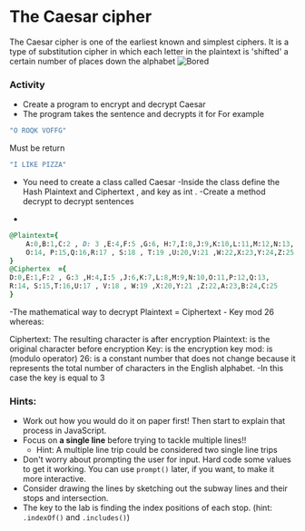 # The Caesar cipher
The Caesar cipher is one of the earliest known and simplest ciphers. It is a type of substitution cipher in which each letter in the plaintext is 'shifted' a certain number of places down the alphabet
![Bored](https://www.thejavaprogrammer.com/wp-content/uploads/2016/11/Caesar-Cipher-in-Java-Encryption-and-Decryption.png)

### Activity

- Create a program to encrypt and decrypt Caesar
-  The program takes the sentence and decrypts it
for For example
```ruby
"O ROQK VOFFG"
```
Must be return 
```ruby
"I LIKE PIZZA"
```
- You need to create a class called Caesar
-Inside the class define the Hash Plaintext and Ciphertext , and key as int . 
-Create a method decrypt to decrypt sentences

-
```ruby 
@Plaintext={
    A:0,B:1,C:2 , D: 3 ,E:4,F:5 ,G:6, H:7,I:8,J:9,K:10,L:11,M:12,N:13,
    O:14, P:15,Q:16,R:17 , S:18 , T:19 ,U:20,V:21 ,W:22,X:23,Y:24,Z:25
}
@Ciphertex  ={
D:0,E:1,F:2 , G:3 ,H:4,I:5 ,J:6,K:7,L:8,M:9,N:10,O:11,P:12,Q:13,
R:14, S:15,T:16,U:17 , V:18 , W:19 ,X:20,Y:21 ,Z:22,A:23,B:24,C:25
}
```
-The mathematical way to decrypt
Plaintext = Ciphertext - Key mod 26
whereas:

Ciphertext: The resulting character is after encryption
Plaintext: is the original character before encryption
Key: is the encryption key
mod: is (modulo operator)
26: is a constant number that does not change because it represents the total number of characters in the English alphabet.
-In this case the key is equal to 3


  



### Hints:

- Work out how you would do it on paper first! Then start to explain that process in JavaScript.
- Focus on **a single line** before trying to tackle multiple lines!!
  - Hint: A multiple line trip could be considered two single line trips
- Don't worry about prompting the user for input. Hard code some values to get it working. You can use `prompt()` later, if you want, to make it more interactive.
- Consider drawing the lines by sketching out the subway lines and their stops and intersection.
- The key to the lab is finding the index positions of each stop. (hint: `.indexOf()` and `.includes()`)


